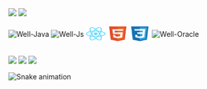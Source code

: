 <div>
  <div>
    <img height="180em" src="https://github-readme-stats.vercel.app/api/top-langs/?username=wellingtonolive&layout=compact&langs_count=7&theme=dark"/>
    <img height="180em" src="https://github-readme-stats.vercel.app/api?username=wellingtonolive&show_icons=true&theme=dark&include_all_commits=true&count_private=true"/>
  </div>
  <div style="display: inline_block"><br>
    <img align="center" alt="Well-Java" height="30" width="40" src="https://cdn.jsdelivr.net/gh/devicons/devicon/icons/java/java-original-wordmark.svg">
    <img align="center" alt="Well-Js" height="30" width="40" src="https://cdn.jsdelivr.net/gh/devicons/devicon/icons/javascript/javascript-original.svg">
    <img align="center" alt="Well-React" height="30" width="40" src="https://raw.githubusercontent.com/devicons/devicon/master/icons/react/react-original.svg">
    <img align="center" alt="Well-HTML" height="30" width="40" src="https://raw.githubusercontent.com/devicons/devicon/master/icons/html5/html5-original.svg">
    <img align="center" alt="Well-CSS" height="30" width="40" src="https://raw.githubusercontent.com/devicons/devicon/master/icons/css3/css3-original.svg">
    <img align="center" alt="Well-Oracle" height="30" width="40" src="https://cdn.jsdelivr.net/gh/devicons/devicon/icons/oracle/oracle-original.svg">
  </div>
  
  ##
 
  <div> 
    <a href = "mailto:wellingtoncarvalho11@gmail.com"><img src="https://img.shields.io/badge/-Gmail-%23333?style=for-the-badge&logo=gmail&logoColor=white" target="_blank"></a>
    <a href="https://www.linkedin.com/in/wellington-oliveira-9bbb64174/" target="_blank"><img src="https://img.shields.io/badge/-LinkedIn-%230077B5?style=for-the-         badge&logo=linkedin&logoColor=white" target="_blank"></a>
    <a href="https://discord.gg/U9ndPUb9" target="_blank"><img src="https://img.shields.io/badge/Discord-7289DA?style=for-the-badge&logo=discord&logoColor=white" target="_blank"></a> 
 
  ![Snake animation](https://github.com/wellingtonolive/wellingtonolive/blob/output/github-contribution-grid-snake.svg)
 
  </div>
</div>
